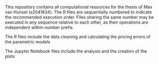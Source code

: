 This repository contains all computational resources for the thesis of Max van Hunsel (s2041834). The R files are sequentially numbered to indicate the recommended execution order. Files sharing the same number may be executed in any sequence relative to each other, as their operations are independent within number prefix.

The R files include the data cleaning and calculating the pricing errors of the parametric models

The Jupyter Notebook files include the analysis and the creation of the plots
